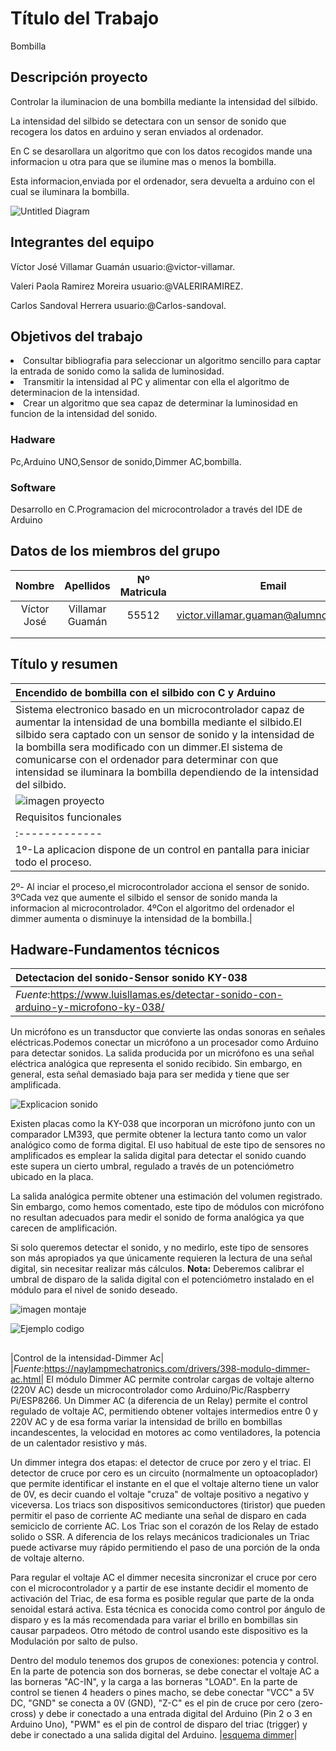 # Título del Trabajo
 Bombilla
## Descripción proyecto
Controlar la iluminacion de una bombilla mediante la intensidad del silbido.<p>
La intensidad del silbido se detectara con un sensor de sonido que recogera los datos en arduino y seran enviados al ordenador.<p>
En C se desarollara un algoritmo que con los datos recogidos mande una informacion u otra para que se ilumine mas o menos la bombilla.<p>
Esta informacion,enviada por el ordenador, sera devuelta a arduino con el cual se iluminara la bombilla.




![Untitled Diagram](https://user-images.githubusercontent.com/61121669/76017871-9bc18f80-5f1f-11ea-8e34-9d41923a7931.png)


## Integrantes del equipo

<p>Víctor José Villamar Guamán  usuario:@victor-villamar.<p>
<p>Valeri Paola Ramirez Moreira usuario:@VALERIRAMIREZ.<p>
<p>Carlos Sandoval Herrera usuario:@Carlos-sandoval.<p>

## Objetivos del trabajo
<li>Consultar bibliografia para seleccionar un algoritmo sencillo para captar la entrada de sonido como la salida de luminosidad.

<li>Transmitir la intensidad al PC y alimentar con ella el algoritmo de determinacion de la intensidad.

<li>Crear un algoritmo que sea capaz de determinar la luminosidad en funcion de la intensidad del sonido.

### Hadware
Pc,Arduino UNO,Sensor de sonido,Dimmer AC,bombilla.
### Software
Desarrollo en C.Programacion del microcontrolador a través del IDE de Arduino

## Datos de los miembros del grupo
|Nombre|Apellidos|Nº Matricula|Email|
| :-------------: | :-------------: |:-------------: |:-------------: |
|Víctor José|Villamar Guamán|55512|victor.villamar.guaman@alumnos.upm.es|
|           |               |     |                                     |
|           |               |     |                                     |

## Título y resumen

|Encendido de bombilla con el silbido con C y Arduino|
| :------------- |
|Sistema electronico basado en un microcontrolador capaz de aumentar la intensidad de una bombilla mediante el silbido.El silbido sera captado con un sensor de sonido y la intensidad de la bombilla sera modificado con un dimmer.El sistema de comunicarse con el ordenador para determinar con que intensidad se iluminara la bombilla dependiendo de la intensidad del silbido.|
|![imagen proyecto](https://i.imgur.com/vqvOgMz.png)|
|Requisitos funcionales|
| :------------- |
|1º-La aplicacion dispone de un control en pantalla para iniciar todo el proceso.
2º- Al inciar el proceso,el microcontrolador acciona el sensor de sonido.
3ºCada vez que aumente el silbido el sensor de sonido manda la informacion al microcontrolador.
4ºCon el algoritmo del ordenador el dimmer aumenta o disminuye la intensidad de la bombilla.|

## Hadware-Fundamentos técnicos
|Detectacion del sonido-Sensor sonido KY-038|
| :------------- |
|*Fuente*:https://www.luisllamas.es/detectar-sonido-con-arduino-y-microfono-ky-038/|

Un micrófono es un transductor que convierte las ondas sonoras en señales eléctricas.Podemos conectar un micrófono a un procesador como Arduino para detectar sonidos.
La salida producida por un micrófono es una señal eléctrica analógica que representa el sonido recibido. Sin embargo, en general, esta señal demasiado baja para ser medida y tiene que ser amplificada.<p>

![Explicacion sonido](https://www.luisllamas.es/wp-content/uploads/2016/11/arduino-microfono-ky-038-funcionamiento.png)
<p>

Existen placas como la KY-038 que incorporan un micrófono junto con un comparador LM393, que permite obtener la lectura tanto como un valor analógico como de forma digital.
El uso habitual de este tipo de sensores no amplificados es emplear la salida digital para detectar el sonido cuando este supera un cierto umbral, regulado a través de un potenciómetro ubicado en la placa.

La salida analógica permite obtener una estimación del volumen registrado. Sin embargo, como hemos comentado, este tipo de módulos con micrófono no resultan adecuados para medir el sonido de forma analógica ya que carecen de amplificación.

Si solo queremos detectar el sonido, y no medirlo, este tipo de sensores son más apropiados ya que únicamente requieren la lectura de una señal digital, sin necesitar realizar más cálculos.
**Nota:** Deberemos calibrar el umbral de disparo de la salida digital con el potenciómetro instalado en el módulo para el nivel de sonido deseado.
<p>

![ imagen montaje](https://encrypted-tbn0.gstatic.com/images?q=tbn%3AANd9GcRXftg4hnegt06hcipBUXK0vM8lgM-AMga9sbdmuGoYmGfUgmOu)
<p>

![Ejemplo codigo](http://cursoarduino.proserquisa.com/wp-content/uploads/2016/10/28-02.png)

##
|Control de la intensidad-Dimmer Ac|
|*Fuente*:https://naylampmechatronics.com/drivers/398-modulo-dimmer-ac.html|
El módulo Dimmer AC permite controlar cargas de voltaje alterno (220V AC) desde un microcontrolador como Arduino/Pic/Raspberry Pi/ESP8266. Un Dimmer AC (a diferencia de un Relay) permite el control regulado de voltaje AC, permitiendo obtener voltajes intermedios entre 0 y 220V AC y de esa forma variar la intensidad de brillo en bombillas incandescentes, la velocidad en motores ac como ventiladores, la potencia de un calentador resistivo y más.

Un dimmer integra dos etapas: el detector de cruce por zero y el triac. El detector de cruce por cero es un circuito (normalmente un optoacoplador) que permite identificar el instante en el que el voltaje alterno tiene un valor de 0V, es decir cuando el voltaje "cruza" de voltaje positivo a negativo y viceversa. Los triacs son dispositivos semiconductores (tiristor) que pueden permitir el paso de corriente AC mediante una señal de disparo en cada semiciclo de corriente AC. Los Triac son el corazón de los Relay de estado solido o SSR. A diferencia de los relays mecánicos tradicionales un Triac puede activarse muy rápido permitiendo el paso de una porción de la onda de voltaje alterno.

Para regular el voltaje AC el dimmer necesita sincronizar el cruce por cero con el microcontrolador y a partir de ese instante decidir el momento de activación del Triac, de esa forma es posible regular que parte de la onda senoidal estará activa. Esta técnica es conocida como control por ángulo de disparo y es la más recomendada para variar el brillo en bombillas sin causar parpadeos. Otro método de control usando este dispositivo es la Modulación por salto de pulso.

Dentro del modulo tenemos dos grupos de conexiones: potencia y control. En la parte de potencia son dos borneras, se debe conectar el voltaje AC a las borneras "AC-IN", y la carga a las borneras "LOAD". En la parte de control se tienen 4 headers o pines macho, se debe conectar "VCC" a 5V DC, "GND" se conecta a 0V (GND), "Z-C" es el pin de cruce por cero (zero-cross) y debe ir conectado a una entrada digital del Arduino (Pin 2 o 3 en Arduino Uno), "PWM" es el pin de control de disparo del triac (trigger) y debe ir conectado a una salida digital del Arduino.
|[esquema dimmer](https://i.ytimg.com/vi/Hl9_hd-WZ9Y/maxresdefault.jpg)|



